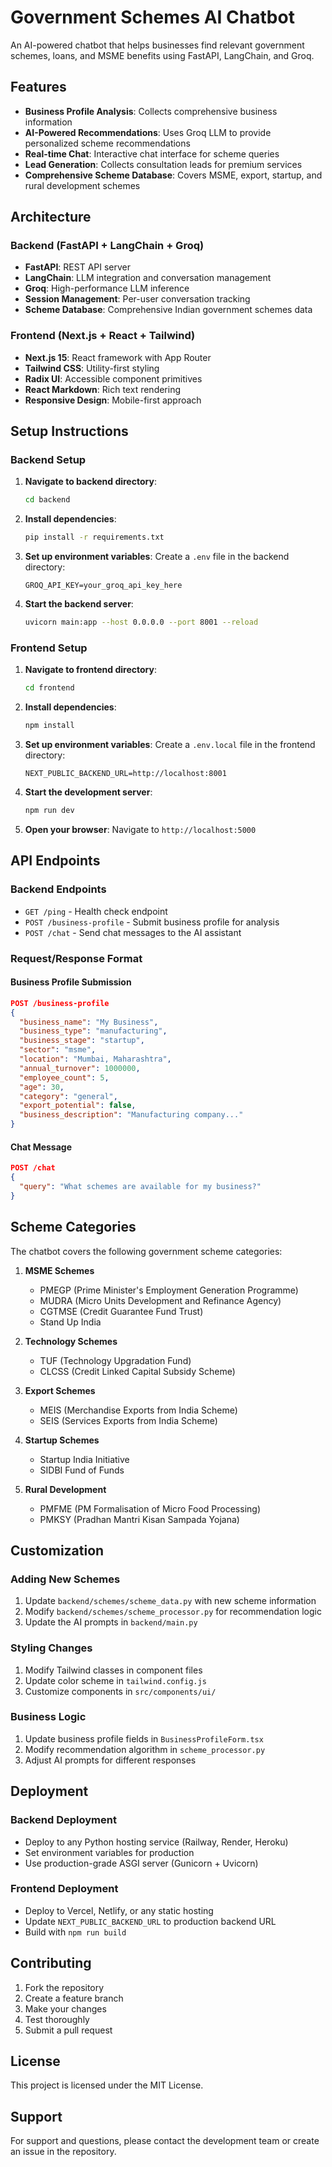 # Government Schemes AI Chatbot

An AI-powered chatbot that helps businesses find relevant government schemes, loans, and MSME benefits using FastAPI, LangChain, and Groq.

## Features

- **Business Profile Analysis**: Collects comprehensive business information
- **AI-Powered Recommendations**: Uses Groq LLM to provide personalized scheme recommendations
- **Real-time Chat**: Interactive chat interface for scheme queries
- **Lead Generation**: Collects consultation leads for premium services
- **Comprehensive Scheme Database**: Covers MSME, export, startup, and rural development schemes

## Architecture

### Backend (FastAPI + LangChain + Groq)
- **FastAPI**: REST API server
- **LangChain**: LLM integration and conversation management
- **Groq**: High-performance LLM inference
- **Session Management**: Per-user conversation tracking
- **Scheme Database**: Comprehensive Indian government schemes data

### Frontend (Next.js + React + Tailwind)
- **Next.js 15**: React framework with App Router
- **Tailwind CSS**: Utility-first styling
- **Radix UI**: Accessible component primitives
- **React Markdown**: Rich text rendering
- **Responsive Design**: Mobile-first approach

## Setup Instructions

### Backend Setup

1. **Navigate to backend directory**:
   ```bash
   cd backend
   ```

2. **Install dependencies**:
   ```bash
   pip install -r requirements.txt
   ```

3. **Set up environment variables**:
   Create a `.env` file in the backend directory:
   ```env
   GROQ_API_KEY=your_groq_api_key_here
   ```

4. **Start the backend server**:
   ```bash
   uvicorn main:app --host 0.0.0.0 --port 8001 --reload
   ```

### Frontend Setup

1. **Navigate to frontend directory**:
   ```bash
   cd frontend
   ```

2. **Install dependencies**:
   ```bash
   npm install
   ```

3. **Set up environment variables**:
   Create a `.env.local` file in the frontend directory:
   ```env
   NEXT_PUBLIC_BACKEND_URL=http://localhost:8001
   ```

4. **Start the development server**:
   ```bash
   npm run dev
   ```

5. **Open your browser**:
   Navigate to `http://localhost:5000`

## API Endpoints

### Backend Endpoints

- `GET /ping` - Health check endpoint
- `POST /business-profile` - Submit business profile for analysis
- `POST /chat` - Send chat messages to the AI assistant

### Request/Response Format

#### Business Profile Submission
```json
POST /business-profile
{
  "business_name": "My Business",
  "business_type": "manufacturing",
  "business_stage": "startup",
  "sector": "msme",
  "location": "Mumbai, Maharashtra",
  "annual_turnover": 1000000,
  "employee_count": 5,
  "age": 30,
  "category": "general",
  "export_potential": false,
  "business_description": "Manufacturing company..."
}
```

#### Chat Message
```json
POST /chat
{
  "query": "What schemes are available for my business?"
}
```

## Scheme Categories

The chatbot covers the following government scheme categories:

1. **MSME Schemes**
   - PMEGP (Prime Minister's Employment Generation Programme)
   - MUDRA (Micro Units Development and Refinance Agency)
   - CGTMSE (Credit Guarantee Fund Trust)
   - Stand Up India

2. **Technology Schemes**
   - TUF (Technology Upgradation Fund)
   - CLCSS (Credit Linked Capital Subsidy Scheme)

3. **Export Schemes**
   - MEIS (Merchandise Exports from India Scheme)
   - SEIS (Services Exports from India Scheme)

4. **Startup Schemes**
   - Startup India Initiative
   - SIDBI Fund of Funds

5. **Rural Development**
   - PMFME (PM Formalisation of Micro Food Processing)
   - PMKSY (Pradhan Mantri Kisan Sampada Yojana)

## Customization

### Adding New Schemes
1. Update `backend/schemes/scheme_data.py` with new scheme information
2. Modify `backend/schemes/scheme_processor.py` for recommendation logic
3. Update the AI prompts in `backend/main.py`

### Styling Changes
1. Modify Tailwind classes in component files
2. Update color scheme in `tailwind.config.js`
3. Customize components in `src/components/ui/`

### Business Logic
1. Update business profile fields in `BusinessProfileForm.tsx`
2. Modify recommendation algorithm in `scheme_processor.py`
3. Adjust AI prompts for different responses

## Deployment

### Backend Deployment
- Deploy to any Python hosting service (Railway, Render, Heroku)
- Set environment variables for production
- Use production-grade ASGI server (Gunicorn + Uvicorn)

### Frontend Deployment
- Deploy to Vercel, Netlify, or any static hosting
- Update `NEXT_PUBLIC_BACKEND_URL` to production backend URL
- Build with `npm run build`

## Contributing

1. Fork the repository
2. Create a feature branch
3. Make your changes
4. Test thoroughly
5. Submit a pull request

## License

This project is licensed under the MIT License.

## Support

For support and questions, please contact the development team or create an issue in the repository.
